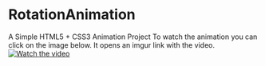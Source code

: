 # RotationAnimation
A Simple HTML5 + CSS3 Animation Project
To watch the animation you can click on the image below. It opens an imgur link with the video.
[![Watch the video](https://i.imgur.com/0zuZoP5.jpg)](https://imgur.com/x9WxziW)
